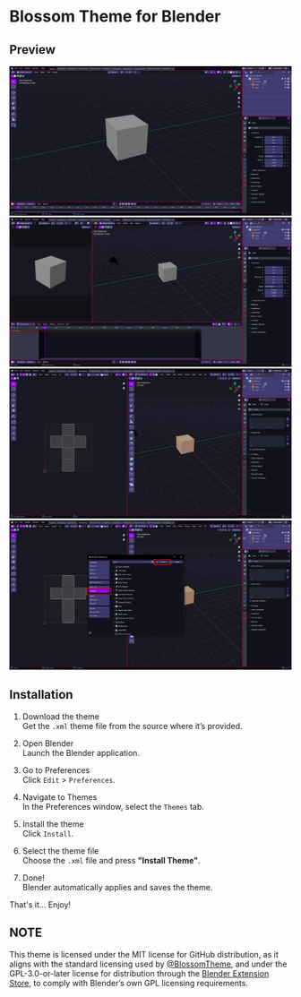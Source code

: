 # Blossom Theme for Blender

## Preview <!---Do not chang headers (Required for WebBuilder)-->
![](./screenshot01.png)
![](./screenshot02.png)
![](./screenshot03.png)
![](./screenshot04.png)

## Installation <!---Do not chang headers (Required for WebBuilder. Keep the content text-based to avoid WebBuilder conflicts)-->

1. Download the theme  
    Get the `.xml` theme file from the source where it’s provided.

2. Open Blender  
    Launch the Blender application.

3. Go to Preferences  
    Click `Edit` > `Preferences`.

4. Navigate to Themes  
    In the Preferences window, select the `Themes` tab.

5. Install the theme  
    Click `Install`.

6. Select the theme file  
    Choose the `.xml` file and press **"Install Theme"**.

7. Done!  
    Blender automatically applies and saves the theme.

That's it... Enjoy!

## NOTE
This theme is licensed under the MIT license for GitHub distribution, as it aligns with the standard licensing used by [@BlossomTheme](https://github.com/BlossomTheme), and under the GPL-3.0-or-later license for distribution through the [Blender Extension Store](https://extensions.blender.org/approval-queue/blossom-theme/), to comply with Blender’s own GPL licensing requirements.
